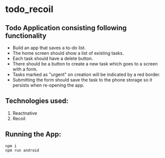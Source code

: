 # todo_recoil
## Todo Application consisting following functionality 

* Build an app that saves a to-do list.
* The home screen should show a list of existing tasks.
* Each task should have a delete button.
* There should be a button to create a new task which goes to a screen with a form.
* Tasks marked as "urgent" on creation will be indicated by a red border.
* Submitting the form should save the task to the phone storage so it persists when re-opening the app.

## Technologies used:
1) Reactnative
2) Recoil

## Running the App:

```
npm i
npm run android

```
